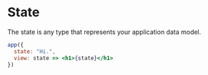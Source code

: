 # State

The state is any type that represents your application data model.

```jsx
app({
  state: "Hi.",
  view: state => <h1>{state}</h1>
})
```
